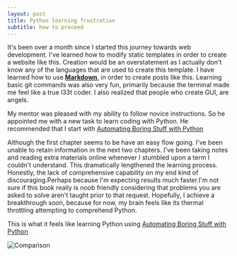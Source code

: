 ```yaml
---
layout: post
title: Python learning frustration
subtitle: how to proceed
---
```


  It's been over a month since I started this journey towards web development.
I've learned how to modify static templates in order to create a website like this.
Creation would be an overstatement as I actually don't know any of the languages that are used to create this template. I have learned how to use [**Markdown**,](https://markdowntutorial.com/) in order to create posts like this. Learning basic git commands was also very fun, primarily because the terminal made me feel like a true l33t coder. I also realized that people who create GUI, are angels.

My mentor was pleased with my ability to follow novice instructions. So he appointed me with a new task to learn coding with Python. He recommended that I start with [Automating Boring Stuff with Python](https://automatetheboringstuff.com/2e/chapter3/)


Although the first chapter seems to be have an easy flow going. I've been unable to retain information in the next two chapters. I've been taking notes and reading extra materials online whenever I stumbled upon a term I couldn't understand. This dramatically lengthened the learning process. Honestly, the lack of comprehensive capability on my end kind of discouraging.Perhaps because I'm expecting results much faster.I'm not sure if this book really is noob friendly considering that problems you are asked to solve aren't taught prior to that request. Hopefully, I achieve a breakthrough soon, because for now, my brain feels like its thermal throttling attempting to comprehend Python.

This is what it feels like learning Python using [Automating Boring Stuff with Python](https://automatetheboringstuff.com/2e/chapter3/)

![Comparison](https://i.imgur.com/cb206IF.jpg)
